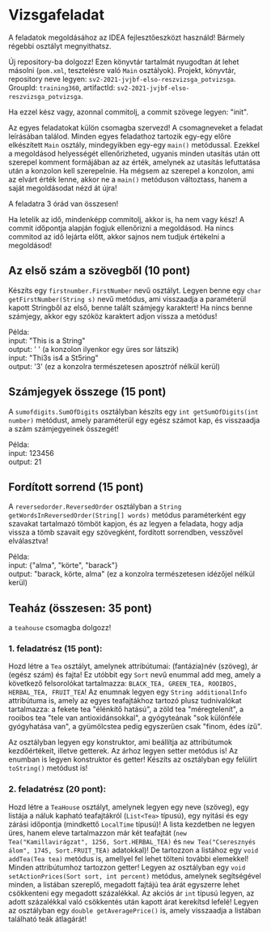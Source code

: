 # Vizsgafeladat

A feladatok megoldásához az IDEA fejlesztőeszközt használd! Bármely régebbi osztályt megnyithatsz.

Új repository-ba dolgozz! Ezen könyvtár tartalmát nyugodtan át lehet másolni (`pom.xml`, tesztelésre való `Main` osztályok).
Projekt, könyvtár, repository neve legyen: `sv2-2021-jvjbf-elso-reszvizsga_potvizsga`. GroupId: `training360`, 
artifactId: `sv2-2021-jvjbf-elso-reszvizsga_potvizsga`.

Ha ezzel kész vagy, azonnal commitolj, a commit szövege legyen: "init".

Az egyes feladatokat külön csomagba szervezd! A csomagneveket a feladat leírásában találod. Minden egyes feladathoz tartozik
egy-egy előre elkészített `Main` osztály, mindegyikben egy-egy `main()` metódussal. Ezekkel a megoldásod helyességét
ellenőrizheted, ugyanis minden utasítás után ott szerepel komment formájában az az érték, amelynek az utasítás
lefuttatása után a konzolon kell szerepelnie. Ha mégsem az szerepel a konzolon, ami az elvárt érték lenne, akkor ne a
`main()` metóduson változtass, hanem a saját megoldásodat nézd át újra!

A feladatra 3 órád van összesen!

Ha letelik az idő, mindenképp commitolj, akkor is, ha nem vagy kész! A commit időpontja alapján fogjuk ellenőrizni a megoldásod.
Ha nincs commitod az idő lejárta előtt, akkor sajnos nem tudjuk értékelni a megoldásod!


## Az első szám a szövegből (10 pont)

Készíts egy `firstnumber.FirstNumber` nevű osztályt. Legyen benne egy `char getFirstNumber(String s)` nevű metódus,
ami visszaadja a paraméterül kapott Stringből az első, benne talált számjegy karaktert! Ha nincs benne számjegy,
akkor egy szóköz karaktert adjon vissza a metódus!

Példa:<br>
input: "This is a String" <br>
output: ' ' (a konzolon ilyenkor egy üres sor látszik) <br>
input: "Thi3s is4 a St5ring" <br>
output: '3' (ez a konzolra természetesen aposztróf nélkül kerül)

## Számjegyek összege (15 pont)

A `sumofdigits.SumOfDigits` osztályban készíts egy `int getSumOfDigits(int number)` metódust, amely paraméterül egy
egész számot kap, és visszaadja a szám számjegyeinek összegét!

Példa:<br>
input: 123456 <br>
output: 21 <br>

## Fordított sorrend (15 pont)

A `reversedorder.ReversedOrder` osztályban a `String getWordsInReversedOrder(String[] words)` metódus
paraméterként egy szavakat tartalmazó tömböt kapjon, és az legyen a feladata, hogy adja vissza a tömb
szavait egy szövegként, fordított sorrendben, vesszővel elválasztva!

Példa:<br>
input: {"alma", "körte", "barack"} <br>
output: "barack, körte, alma" (ez a konzolra természetesen idézőjel nélkül kerül)

## Teaház (összesen: 35 pont)

a `teahouse` csomagba dolgozz!

### 1. feladatrész (15 pont):

Hozd létre a `Tea` osztályt, amelynek attribútumai: (fantázia)név (szöveg), ár (egész szám) és fajta! Ez utóbbit egy `Sort` nevű enummal
add meg, amely a következő felsorolókat tartalmazza: `BLACK_TEA, GREEN_TEA, ROOIBOS, HERBAL_TEA, FRUIT_TEA`! Az enumnak legyen egy
`String additionalInfo` attribútuma is, amely az egyes teafajtákhoz tartozó plusz tudnivalókat tartalmazza: a fekete
tea "élénkítő hatású", a zöld tea "méregtelenít", a rooibos tea "tele van antioxidánsokkal", a gyógyteának "sok különféle
gyógyhatása van", a gyümölcstea pedig egyszerűen csak "finom, édes ízű".

Az osztályban legyen egy konstruktor, ami beállítja az attribútumok kezdőértékeit, illetve getterek. Az árhoz legyen
setter metódus is! Az enumban is legyen konstruktor és getter! Készíts az osztályban egy felülírt `toString()`
metódust is!

### 2. feladatrész (20 pont):

Hozd létre a `TeaHouse` osztályt, amelynek legyen egy neve (szöveg), egy listája a náluk kapható teafajtákról
(`List<Tea>` típusú), egy nyitási és egy zárási időpontja (mindkettő `LocalTime` típusú)! A lista kezdetben ne legyen üres,
hanem eleve tartalmazzon már két teafajtát (`new Tea("Kamillavirágzat", 1256, Sort.HERBAL_TEA)` és
`new Tea("Cseresznyés álom", 1745, Sort.FRUIT_TEA)` adatokkal)! De tartozzon a listához egy `void addTea(Tea tea)` metódus is,
amellyel fel lehet tölteni további elemekkel! Minden attribútumhoz tartozzon getter!
Legyen az osztályban egy `void setActionPrices(Sort sort, int percent)` metódus, amelynek segítségével minden, a listában szereplő,
megadott fajtájú tea árát egyszerre lehet csökkenteni egy megadott százalékkal. Az akciós ár `int` típusú legyen, az adott százalékkal
való csökkentés után kapott árat kerekítsd lefelé!
Legyen az osztályban egy `double getAveragePrice()` is, amely visszaadja a listában található teák átlagárát!